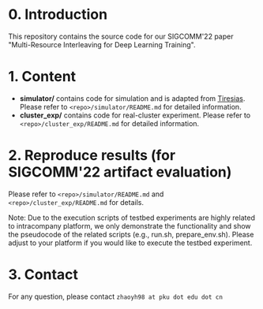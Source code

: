 # 0. Introduction
This repository contains the source code for our SIGCOMM'22 paper "Multi-Resource Interleaving for Deep Learning Training".


# 1. Content
- **simulator/** contains code for simulation and is adapted from [Tiresias](https://github.com/SymbioticLab/Tiresias). Please refer to ```<repo>/simulator/README.md``` for detailed information.
- **cluster_exp/** contains code for real-cluster experiment. Please refer to ```<repo>/cluster_exp/README.md``` for detailed information.


# 2. Reproduce results (for SIGCOMM'22 artifact evaluation)
Please refer to ```<repo>/simulator/README.md``` and ```<repo>/cluster_exp/README.md``` for details.

Note: Due to the execution scripts of testbed experiments are highly related to intracompany platform, we only demonstrate the functionality and show the pseudocode of the related scripts (e.g., run.sh, prepare_env.sh). Please adjust to your platform if you would like to execute the testbed experiment.


# 3. Contact
For any question, please contact ```zhaoyh98 at pku dot edu dot cn```